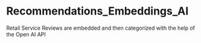 # Recommendations_Embeddings_AI
Retail Service Reviews are embedded and then categorized with the help of the Open AI API
